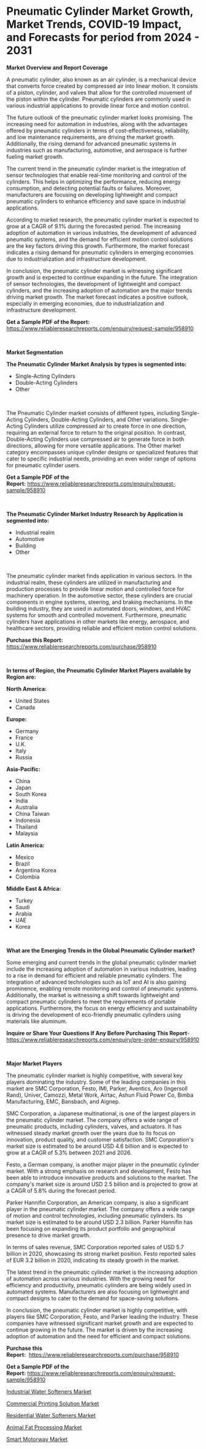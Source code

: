 <p><h1>Pneumatic Cylinder Market Growth, Market Trends, COVID-19 Impact, and Forecasts for period from 2024 - 2031</h1></p><p><strong>Market Overview and Report Coverage</strong></p>
<p><p>A pneumatic cylinder, also known as an air cylinder, is a mechanical device that converts force created by compressed air into linear motion. It consists of a piston, cylinder, and valves that allow for the controlled movement of the piston within the cylinder. Pneumatic cylinders are commonly used in various industrial applications to provide linear force and motion control.</p><p>The future outlook of the pneumatic cylinder market looks promising. The increasing need for automation in industries, along with the advantages offered by pneumatic cylinders in terms of cost-effectiveness, reliability, and low maintenance requirements, are driving the market growth. Additionally, the rising demand for advanced pneumatic systems in industries such as manufacturing, automotive, and aerospace is further fueling market growth.</p><p>The current trend in the pneumatic cylinder market is the integration of sensor technologies that enable real-time monitoring and control of the cylinders. This helps in optimizing the performance, reducing energy consumption, and detecting potential faults or failures. Moreover, manufacturers are focusing on developing lightweight and compact pneumatic cylinders to enhance efficiency and save space in industrial applications.</p><p>According to market research, the pneumatic cylinder market is expected to grow at a CAGR of 9.1% during the forecasted period. The increasing adoption of automation in various industries, the development of advanced pneumatic systems, and the demand for efficient motion control solutions are the key factors driving this growth. Furthermore, the market forecast indicates a rising demand for pneumatic cylinders in emerging economies due to industrialization and infrastructure development.</p><p>In conclusion, the pneumatic cylinder market is witnessing significant growth and is expected to continue expanding in the future. The integration of sensor technologies, the development of lightweight and compact cylinders, and the increasing adoption of automation are the major trends driving market growth. The market forecast indicates a positive outlook, especially in emerging economies, due to industrialization and infrastructure development.</p></p>
<p><strong>Get a Sample PDF of the Report:</strong> <a href="https://www.reliableresearchreports.com/enquiry/request-sample/958910">https://www.reliableresearchreports.com/enquiry/request-sample/958910</a></p>
<p>&nbsp;</p>
<p><strong>Market Segmentation</strong></p>
<p><strong>The Pneumatic Cylinder Market Analysis by types is segmented into:</strong></p>
<p><ul><li>Single-Acting Cylinders</li><li>Double-Acting Cylinders</li><li>Other</li></ul></p>
<p>&nbsp;</p>
<p><p>The Pneumatic Cylinder market consists of different types, including Single-Acting Cylinders, Double-Acting Cylinders, and Other variations. Single-Acting Cylinders utilize compressed air to create force in one direction, requiring an external force to return to the original position. In contrast, Double-Acting Cylinders use compressed air to generate force in both directions, allowing for more versatile applications. The Other market category encompasses unique cylinder designs or specialized features that cater to specific industrial needs, providing an even wider range of options for pneumatic cylinder users.</p></p>
<p><strong>Get a Sample PDF of the Report:</strong>&nbsp;<a href="https://www.reliableresearchreports.com/enquiry/request-sample/958910">https://www.reliableresearchreports.com/enquiry/request-sample/958910</a></p>
<p>&nbsp;</p>
<p><strong>The Pneumatic Cylinder Market Industry Research by Application is segmented into:</strong></p>
<p><ul><li>Industrial realm</li><li>Automotive</li><li>Building</li><li>Other</li></ul></p>
<p>&nbsp;</p>
<p><p>The pneumatic cylinder market finds application in various sectors. In the industrial realm, these cylinders are utilized in manufacturing and production processes to provide linear motion and controlled force for machinery operation. In the automotive sector, these cylinders are crucial components in engine systems, steering, and braking mechanisms. In the building industry, they are used in automated doors, windows, and HVAC systems for smooth and controlled movement. Furthermore, pneumatic cylinders have applications in other markets like energy, aerospace, and healthcare sectors, providing reliable and efficient motion control solutions.</p></p>
<p><strong>Purchase this Report:</strong>&nbsp; <a href="https://www.reliableresearchreports.com/purchase/958910">https://www.reliableresearchreports.com/purchase/958910</a></p>
<p>&nbsp;</p>
<p><strong>In terms of Region, the Pneumatic Cylinder Market Players available by Region are:</strong></p>
<p>
    <p> <strong> North America: </strong>
        <ul>
            <li>United States</li>
            <li>Canada</li>
        </ul>
        </p> 
    <p> <strong> Europe: </strong>
        <ul>
            <li>Germany</li>
            <li>France</li>
            <li>U.K.</li>
            <li>Italy</li>
            <li>Russia</li>
        </ul>
        </p> 
    <p> <strong> Asia-Pacific: </strong>
        <ul>
            <li>China</li>
            <li>Japan</li>
            <li>South Korea</li>
            <li>India</li>
            <li>Australia</li>
            <li>China Taiwan</li>
            <li>Indonesia</li>
            <li>Thailand</li>
            <li>Malaysia</li>
        </ul>
        </p> 
    <p> <strong> Latin America: </strong>
        <ul>
            <li>Mexico</li>
            <li>Brazil</li>
            <li>Argentina Korea</li>
            <li>Colombia</li>
        </ul>
        </p> 
    <p> <strong> Middle East & Africa: </strong>
        <ul>
            <li>Turkey</li>
            <li>Saudi</li>
            <li>Arabia</li>
            <li>UAE</li>
            <li>Korea</li>
        </ul>
    </p>
    </p>
<p>&nbsp;</p>
<p><strong>What are the Emerging Trends in the Global Pneumatic Cylinder market?</strong></p>
<p><p>Some emerging and current trends in the global pneumatic cylinder market include the increasing adoption of automation in various industries, leading to a rise in demand for efficient and reliable pneumatic cylinders. The integration of advanced technologies such as IoT and AI is also gaining prominence, enabling remote monitoring and control of pneumatic systems. Additionally, the market is witnessing a shift towards lightweight and compact pneumatic cylinders to meet the requirements of portable applications. Furthermore, the focus on energy efficiency and sustainability is driving the development of eco-friendly pneumatic cylinders using materials like aluminum.</p></p>
<p><strong>Inquire or Share Your Questions If Any Before Purchasing This Report</strong>- <a href="https://www.reliableresearchreports.com/enquiry/pre-order-enquiry/958910">https://www.reliableresearchreports.com/enquiry/pre-order-enquiry/958910</a></p>
<p>&nbsp;</p>
<p><strong>Major Market Players</strong></p>
<p><p>The pneumatic cylinder market is highly competitive, with several key players dominating the industry. Some of the leading companies in this market are SMC Corporation, Festo, IMI, Parker, Aventics, Aro (Ingersoll Rand), Univer, Camozzi, Metal Work, Airtac, Ashun Fluid Power Co, Bimba Manufacturing, EMC, Bansbach, and Aignep.</p><p>SMC Corporation, a Japanese multinational, is one of the largest players in the pneumatic cylinder market. The company offers a wide range of pneumatic products, including cylinders, valves, and actuators. It has witnessed steady market growth over the years due to its focus on innovation, product quality, and customer satisfaction. SMC Corporation's market size is estimated to be around USD 4.6 billion and is expected to grow at a CAGR of 5.3% between 2021 and 2026.</p><p>Festo, a German company, is another major player in the pneumatic cylinder market. With a strong emphasis on research and development, Festo has been able to introduce innovative products and solutions to the market. The company's market size is around USD 2.5 billion and is projected to grow at a CAGR of 5.8% during the forecast period.</p><p>Parker Hannifin Corporation, an American company, is also a significant player in the pneumatic cylinder market. The company offers a wide range of motion and control technologies, including pneumatic cylinders. Its market size is estimated to be around USD 2.3 billion. Parker Hannifin has been focusing on expanding its product portfolio and geographical presence to drive market growth.</p><p>In terms of sales revenue, SMC Corporation reported sales of USD 5.7 billion in 2020, showcasing its strong market position. Festo reported sales of EUR 3.2 billion in 2020, indicating its steady growth in the market.</p><p>The latest trend in the pneumatic cylinder market is the increasing adoption of automation across various industries. With the growing need for efficiency and productivity, pneumatic cylinders are being widely used in automated systems. Manufacturers are also focusing on lightweight and compact designs to cater to the demand for space-saving solutions.</p><p>In conclusion, the pneumatic cylinder market is highly competitive, with players like SMC Corporation, Festo, and Parker leading the industry. These companies have witnessed significant market growth and are expected to continue growing in the future. The market is driven by the increasing adoption of automation and the need for efficient and compact solutions.</p></p>
<p><strong>Purchase this Report:</strong>&nbsp;&nbsp;<a href="https://www.reliableresearchreports.com/purchase/958910">https://www.reliableresearchreports.com/purchase/958910</a></p>
<p></p>
<p><strong>Get a Sample PDF of the Report:</strong>&nbsp;<a href="https://www.reliableresearchreports.com/enquiry/request-sample/958910">https://www.reliableresearchreports.com/enquiry/request-sample/958910</a></p>
<p><p><a href="https://github.com/FassouRP/Market-Research-Report-List-2/blob/main/industrial-water-softeners-market.md">Industrial Water Softeners Market</a></p><p><a href="https://medium.com/@mariabarnett2022/commercial-printing-solution-market-competitive-analysis-market-trends-and-forecast-to-2030-ce882a43cd50">Commercial Printing Solution Market</a></p><p><a href="https://github.com/ashepherd82/Market-Research-Report-List-2/blob/main/residential-water-softeners-market.md">Residential Water Softeners Market</a></p><p><a href="https://medium.com/@mariabarnett2022/decoding-animal-fat-processing-market-metrics-market-share-trends-and-growth-patterns-cf4fe18d6b4a">Animal Fat Processing Market</a></p><p><a href="https://medium.com/@mariabarnett2022/smart-motorway-market-insights-into-market-cagr-market-trends-and-growth-strategies-92b756e2aa4d">Smart Motorway Market</a></p></p>
